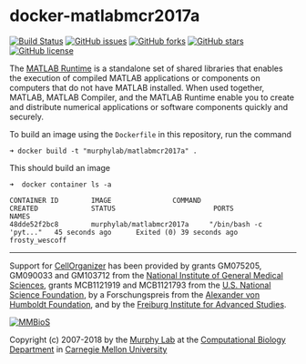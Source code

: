 # docker-matlabmcr2017a

[![Build Status](https://travis-ci.org/icaoberg/docker-matlabmcr2017a.svg?branch=master)](https://travis-ci.org/icaoberg/docker-matlabmcr2017a)
[![GitHub issues](https://img.shields.io/github/issues/icaoberg/docker-matlabmcr2017a.svg)](https://github.com/icaoberg/docker-matlabmcr2017a/issues)
[![GitHub forks](https://img.shields.io/github/forks/icaoberg/docker-matlabmcr2017a.svg)](https://github.com/icaoberg/docker-matlabmcr2017a/network)
[![GitHub stars](https://img.shields.io/github/stars/icaoberg/docker-matlabmcr2017a.svg)](https://github.com/icaoberg/docker-matlabmcr2017a/stargazers)
[![GitHub license](https://img.shields.io/badge/license-GPLv3-blue.svg)](https://raw.githubusercontent.com/icaoberg/docker-matlabmcr2017a/master/LICENSE)

The [MATLAB Runtime](https://www.mathworks.com/products/compiler/matlab-runtime.html) is a standalone set of shared libraries that enables the execution of compiled MATLAB applications or components on computers that do not have MATLAB installed. When used together, MATLAB, MATLAB Compiler, and the MATLAB Runtime enable you to create and distribute numerical applications or software components quickly and securely.

To build an image using the `Dockerfile` in this repository, run the command

```
➜ docker build -t "murphylab/matlabmcr2017a" .
```

This should build an image

```
➜  docker container ls -a

CONTAINER ID        IMAGE               COMMAND                  CREATED             STATUS                        PORTS               NAMES
48dde52f2bc8        murphylab/matlabmcr2017a     "/bin/bash -c 'pyt..."   45 seconds ago      Exited (0) 39 seconds ago                         frosty_wescoff
```

---

Support for [CellOrganizer](http://cellorganizer.org/) has been provided by grants GM075205, GM090033 and GM103712 from the [National Institute of General Medical Sciences](http://www.nigms.nih.gov/), grants MCB1121919 and MCB1121793 from the [U.S. National Science Foundation](http://nsf.gov/), by a Forschungspreis from the [Alexander von Humboldt Foundation](http://www.humboldt-foundation.de/), and by the [Freiburg Institute for Advanced Studies](http://www.frias.uni-freiburg.de/lifenet?set_language=en).

[![MMBioS](https://i1.wp.com/www.cellorganizer.org/wp-content/uploads/2017/08/MMBioSlogo-e1503517857313.gif?h=60)](http://www.mmbios.org)

Copyright (c) 2007-2018 by the [Murphy Lab](http://murphylab.web.cmu.edu) at the [Computational Biology Department](http://www.cbd.cmu.edu) in [Carnegie Mellon University](http://www.cmu.edu)
